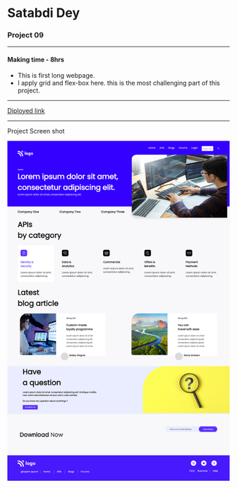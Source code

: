 # Satabdi Dey
### Project 09

---
#### Making time - 8hrs
- This is first long webpage.
- I apply grid and flex-box here. this is the most challenging part of this project. 

---
[Diployed link](
)

---
Project Screen shot

![project image](./images/screencapture-project-09.png)